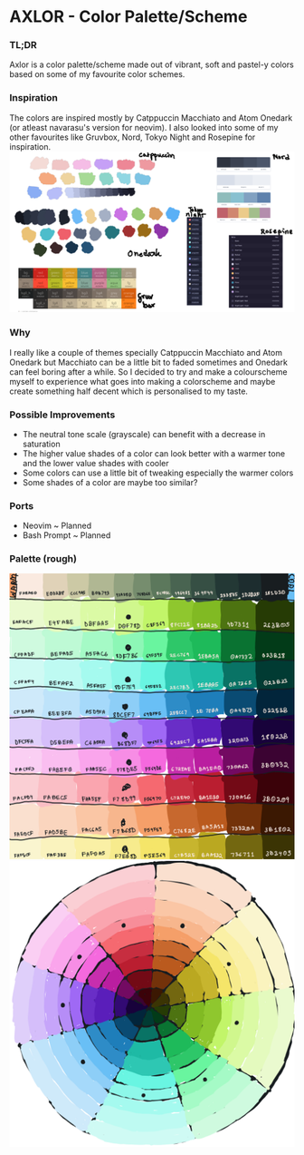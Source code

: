 # AXLOR - Color Palette/Scheme

### TL;DR
Axlor is a color palette/scheme made out of vibrant, soft and pastel-y 
colors based on some of my favourite color schemes.

### Inspiration
The colors are inspired mostly by Catppuccin Macchiato and Atom Onedark (or 
atleast navarasu's version for neovim). I also looked into some of my other 
favourites like Gruvbox, Nord, Tokyo Night and Rosepine for inspiration.
![inspiration](images/inspiration.png)

### Why
I really like a couple of themes specially Catppuccin Macchiato and Atom 
Onedark but Macchiato can be a little bit to faded sometimes and Onedark can 
feel boring after a while. So I decided to try and make a colourscheme 
myself to experience what goes into making a colorscheme and maybe create 
something half decent which is personalised to my taste.

### Possible Improvements
* The neutral tone scale (grayscale) can benefit with a decrease in 
saturation
* The higher value shades of a color can look better with a warmer tone and 
the lower value shades with cooler
* Some colors can use a little bit of tweaking especially the warmer colors
* Some shades of a color are maybe too similar?

### Ports
* Neovim ~ Planned
* Bash Prompt ~ Planned

### Palette (rough)
![palette](images/palette.png)
![color wheel](images/color_wheel.png)
